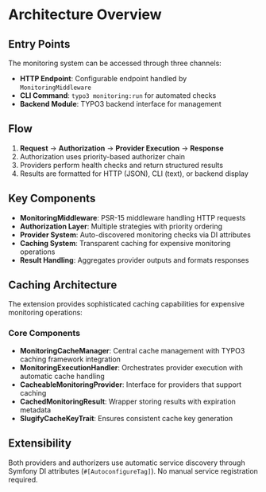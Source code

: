 # Architecture Overview

## Entry Points

The monitoring system can be accessed through three channels:

- **HTTP Endpoint**: Configurable endpoint handled by `MonitoringMiddleware`
- **CLI Command**: `typo3 monitoring:run` for automated checks
- **Backend Module**: TYPO3 backend interface for management

## Flow

1. **Request** → **Authorization** → **Provider Execution** → **Response**
2. Authorization uses priority-based authorizer chain
3. Providers perform health checks and return structured results
4. Results are formatted for HTTP (JSON), CLI (text), or backend display

## Key Components

- **MonitoringMiddleware**: PSR-15 middleware handling HTTP requests
- **Authorization Layer**: Multiple strategies with priority ordering
- **Provider System**: Auto-discovered monitoring checks via DI attributes
- **Caching System**: Transparent caching for expensive monitoring operations
- **Result Handling**: Aggregates provider outputs and formats responses

## Caching Architecture

The extension provides sophisticated caching capabilities for expensive monitoring operations:

### Core Components

- **MonitoringCacheManager**: Central cache management with TYPO3 caching framework integration
- **MonitoringExecutionHandler**: Orchestrates provider execution with automatic cache handling
- **CacheableMonitoringProvider**: Interface for providers that support caching
- **CachedMonitoringResult**: Wrapper storing results with expiration metadata
- **SlugifyCacheKeyTrait**: Ensures consistent cache key generation

## Extensibility

Both providers and authorizers use automatic service discovery through Symfony DI attributes (`#[AutoconfigureTag]`). No manual service registration required.
